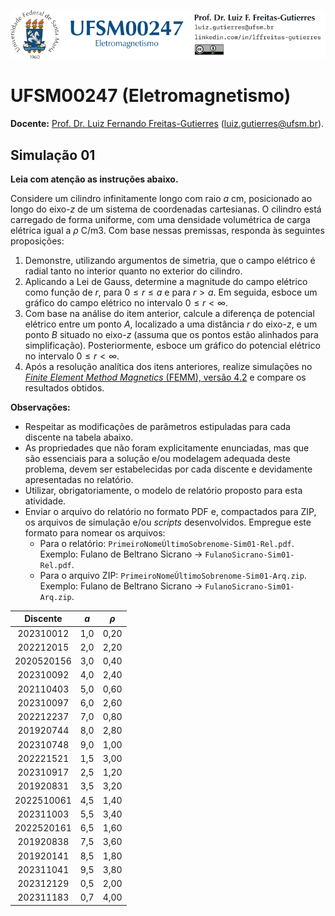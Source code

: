 ![](Header.png "UFSM-CT-DESP-UFSM00247")

# UFSM00247 (Eletromagnetismo)

**Docente:** [Prof. Dr. Luiz Fernando Freitas-Gutierres](https://www.linkedin.com/in/lffreitas-gutierres/) ([luiz.gutierres@ufsm.br](mailto:luiz.gutierres@ufsm.br)).

## Simulação 01

**Leia com atenção as instruções abaixo.**

Considere um cilindro infinitamente longo com raio $a$ cm, posicionado ao longo do eixo-$z$ de um sistema de coordenadas cartesianas. O cilindro está carregado de forma uniforme, com uma densidade volumétrica de carga elétrica igual a $\rho$ C/m3. Com base nessas premissas, responda às seguintes proposições:

1. Demonstre, utilizando argumentos de simetria, que o campo elétrico é radial tanto no interior quanto no exterior do cilindro.
2. Aplicando a Lei de Gauss, determine a magnitude do campo elétrico como função de $r$, para $0 \leq r \leq a$ e para $r > a$. Em seguida, esboce um gráfico do campo elétrico no intervalo $0 \leq r < \infty$.
3. Com base na análise do item anterior, calcule a diferença de potencial elétrico entre um ponto $A$, localizado a uma distância $r$ do eixo-$z$, e um ponto $B$ situado no eixo-$z$ (assuma que os pontos estão alinhados para simplificação). Posteriormente, esboce um gráfico do potencial elétrico no intervalo $0 \leq r < \infty$.
4. Após a resolução analítica dos itens anteriores, realize simulações no [*Finite Element Method Magnetics* (FEMM), versão 4.2](https://www.femm.info/wiki/HomePage) e compare os resultados obtidos.

**Observações:**

- Respeitar as modificações de parâmetros estipuladas para cada discente na tabela abaixo.
- As propriedades que não foram explicitamente enunciadas, mas que são essenciais para a solução e/ou modelagem adequada deste problema, devem ser estabelecidas por cada discente e devidamente apresentadas no relatório.
- Utilizar, obrigatoriamente, o modelo de relatório proposto para esta atividade.
- Enviar o arquivo do relatório no formato PDF e, compactados para ZIP, os arquivos de simulação e/ou *scripts* desenvolvidos. Empregue este formato para nomear os arquivos:
    - Para o relatório: `PrimeiroNomeÚltimoSobrenome-Sim01-Rel.pdf`. Exemplo: Fulano de Beltrano Sicrano $\rightarrow$ `FulanoSicrano-Sim01-Rel.pdf`.
    - Para o arquivo ZIP: `PrimeiroNomeÚltimoSobrenome-Sim01-Arq.zip`. Exemplo: Fulano de Beltrano Sicrano $\rightarrow$ `FulanoSicrano-Sim01-Arq.zip`.

| Discente   | $a$ | $\rho$ |
|:----------:|:---:|:------:|
| 202310012  | 1,0 | 0,20   |
| 202212015  | 2,0 | 2,20   |
| 2020520156 | 3,0 | 0,40   |
| 202310092  | 4,0 | 2,40   |
| 202110403  | 5,0 | 0,60   |
| 202310097  | 6,0 | 2,60   |
| 202212237  | 7,0 | 0,80   |
| 201920744  | 8,0 | 2,80   |
| 202310748  | 9,0 | 1,00   |
| 202221521  | 1,5 | 3,00   |
| 202310917  | 2,5 | 1,20   |
| 201920831  | 3,5 | 3,20   |
| 2022510061 | 4,5 | 1,40   |
| 202311003  | 5,5 | 3,40   |
| 2022520161 | 6,5 | 1,60   |
| 201920838  | 7,5 | 3,60   |
| 201920141  | 8,5 | 1,80   |
| 202311041  | 9,5 | 3,80   |
| 202312129  | 0,5 | 2,00   |
| 202311183  | 0,7 | 4,00   |